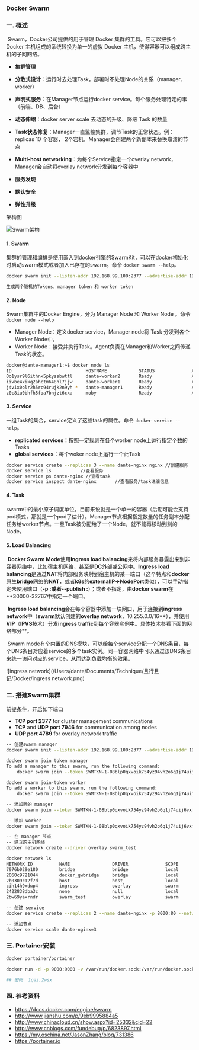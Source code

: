 ### Docker Swarm

### 一. 概述

​	Swarm，Docker公司提供的用于管理 Docker 集群的工具。它可以把多个 Docker 主机组成的系统转换为单一的虚拟 Docker 主机，使得容器可以组成跨主机的子网网络。

- **集群管理**
- **分散式设计**：运行时去处理Task，部署时不处理Node的关系（manager、worker）
- **声明式服务**：在Manager节点运行docker service。每个服务处理特定的事（前端、DB、后台）


- **动态伸缩**：docker server scale 去动态的升级、降级 Task 的数量
- **Task状态修复**：Manager一直监控集群，调节Task的正常状态。例：replicas 10 个容器， 2个宕机，Manager会创建两个新副本来替换崩溃的节点
- **Multi-host networking**：为每个Service指定一个overlay network，Manager会自动将overlay network分发到每个容器中
- **服务发现**
- **默认安全**
- **弹性升级**

架构图

![Swarm架构](/Users/dante/Documents/Technique/且行且记/Docker/Swarm架构.png)

#### 1. Swarm

集群的管理和编排是使用嵌入到docker引擎的SwarmKit，可以在docker初始化时启动swarm模式或者加入已存在的swarm。命令 `docker swarm --help`。

```sh
docker swarm init --listen-addr 192.168.99.100:2377 --advertise-addr 192.168.99.100

生成两个随机的Tokens，manager token 和 worker token
```

#### 2. Node

Swarm集群中的Docker Engine，分为 Manager Node 和 Worker Node 。命令 `docker node --help`

- Manager Node：定义docker service，Manager node将 Task 分发到各个 Worker Node中。
- Worker Node：接受并执行Task。Agent负责在Manager和Worker之间传递Task的状态。

```sh
docker@dante-manager1:~$ docker node ls
ID                            HOSTNAME            STATUS              AVAILABILITY        MANAGER STATUS
0o1ysr9l6ithnx5pkyssbwttl     dante-worker2       Ready               Active                           
iivbe4xikq2ahctm648hl7jjw     dante-worker1       Ready               Active              
j4vix0olr2h5rc94rujk2n9yh *   dante-manager1      Ready               Active              Leader             
z0c8iu0bhfh5foa7bnjzt6cxa     moby                Ready               Active   
```

#### 3. Service

一组Task的集合，service定义了这些task的属性。命令 `docker service --help`。

- **replicated services**：按照一定规则在各个worker node上运行指定个数的Tasks
- **global services**：每个woker node上运行一个此Task

```sh
docker service create --replicas 3 --name dante-nginx nginx //创建服务
docker service ls           //查看服务
docker service ps dante-nginx //查看task
docker service inspect dante-nginx       //查看服务/task详细信息
```

#### 4. Task

swarm中的最小原子调度单位，目前来说就是一个单一的容器（后期可能会支持pod模式，那就是一个pod了估计）。Manager节点根据指定数量的任务副本分配任务给worker节点。一旦Task被分配给了一个Node，就不能再移动到别的Node。

#### 5. Load Balancing

​	**Docker Swarm Mode**使用**Ingress load balancing**来将内部服务暴露出来到非容器网络中，比如宿主机网络，甚至是**DC**外部或公网中。**Ingress load balancing**是通过**NAT**将内部服务映射到宿主机的某一端口（这个特点和**docker**原生**bridge**网络的**NAT**，或者**k8s**的**externalIP->NodePort**类似），可以手动指定未使用端口（**-p <PUBLISHED-PORT>:<TARGET-PORT>**或者**--publish <PUBLISHED-PORT>:<TARGET-PORT>**）；或者不指定，由**docker swarm**在**30000-32767中指定一个端口。

​	**Ingress load balancing**会在每个容器中添加一块网口，用于连接到**ingress network**中（**swarm**默认创建的**overlay network**，10.255.0.0/16**），并使用**VIP**（**IPVS**技术）分发**ingress traffic**到每个容器实例中。具体技术参看下面的网络部分**。

​	Swarm mode有个内置的DNS模块，可以给每个service分配一个DNS条目，每个DNS条目对应着service的多个task实例。同一容器网络中可以通过该DNS条目来统一访问对应的service，从而达到负载均衡的效果。

![ingress network](/Users/dante/Documents/Technique/且行且记/Docker/ingress network.png)

### 二. 搭建Swarm集群

前提条件，开启如下端口

- **TCP port 2377** for cluster management communications
- **TCP** and **UDP port 7946** for communication among nodes
- **UDP port 4789** for overlay network traffic

```sh
-- 创建swarm manager
docker swarm init --listen-addr 192.168.99.100:2377 --advertise-addr 192.168.99.100

docker swarm join token manager
To add a manager to this swarm, run the following command:
    docker swarm join --token SWMTKN-1-08blp0qxvoik754yz94vh2o6q1j74uij6vxm6mhwh1z1sttjs3-84uib4ddnvqn6fpbugv885ukf 192.168.99.100:2377
    
docker swarm join-token worker
To add a worker to this swarm, run the following command:
    docker swarm join --token SWMTKN-1-08blp0qxvoik754yz94vh2o6q1j74uij6vxm6mhwh1z1sttjs3-am10hp85q0ynkaldhzyvf79g2 192.168.99.100:2377

-- 添加新的 manager
docker swarm join --token SWMTKN-1-08blp0qxvoik754yz94vh2o6q1j74uij6vxm6mhwh1z1sttjs3-84uib4ddnvqn6fpbugv885ukf 192.168.99.100:2377

-- 添加 worker
docker swarm join --token SWMTKN-1-08blp0qxvoik754yz94vh2o6q1j74uij6vxm6mhwh1z1sttjs3-am10hp85q0ynkaldhzyvf79g2 192.168.99.100:2377

-- 在 manager 节点
-- 建立跨主机网络
docker network create --driver overlay swarm_test

docker network ls
NETWORK ID          NAME                DRIVER              SCOPE
7976b029e180        bridge              bridge              local
2060c9721044        docker_gwbridge     bridge              local
2b0309c12f7d        host                host                local
cih14h9xdwp4        ingress             overlay             swarm
2422838dba3c        none                null                local
2bw69yaxrndr        swarm_test          overlay             swarm

-- 创建 service
docker service create --replicas 2 --name dante-nginx -p 8000:80 --network=swarm_test nginx:latest

-- 添加节点
docker service scale dante-nginx=3

```

### 三. Portainer安装

```sh
docker portainer/portainer

docker run -d -p 9000:9000 -v /var/run/docker.sock:/var/run/docker.sock portainer/portainer

## 密码  1qaz,2wsx
```



### 四. 参考资料

- https://docs.docker.com/engine/swarm
- http://www.jianshu.com/p/9eb9995884a5
- http://www.chinacloud.cn/show.aspx?id=25332&cid=22
- http://www.cnblogs.com/fundebug/p/6823897.html
- https://my.oschina.net/JasonZhang/blog/731386
- https://portainer.io